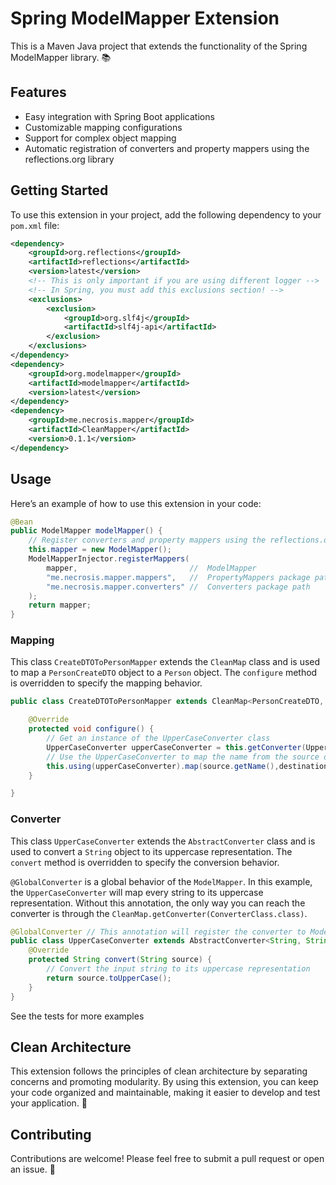 # Spring ModelMapper Extension

This is a Maven Java project that extends the functionality of the Spring ModelMapper library. 📚

## Features

- Easy integration with Spring Boot applications
- Customizable mapping configurations
- Support for complex object mapping
- Automatic registration of converters and property mappers using the reflections.org library

## Getting Started

To use this extension in your project, add the following dependency to your `pom.xml` file:

```xml
<dependency>
    <groupId>org.reflections</groupId>
    <artifactId>reflections</artifactId>
    <version>latest</version>
    <!-- This is only important if you are using different logger -->
    <!-- In Spring, you must add this exclusions section! -->
    <exclusions>
        <exclusion>
            <groupId>org.slf4j</groupId>
            <artifactId>slf4j-api</artifactId>
        </exclusion>
    </exclusions>
</dependency>
<dependency>
    <groupId>org.modelmapper</groupId>
    <artifactId>modelmapper</artifactId>
    <version>latest</version>
</dependency>
<dependency>
    <groupId>me.necrosis.mapper</groupId>
    <artifactId>CleanMapper</artifactId>
    <version>0.1.1</version>
</dependency>
```

## Usage
Here’s an example of how to use this extension in your code:

```java
@Bean
public ModelMapper modelMapper() {
    // Register converters and property mappers using the reflections.org library
    this.mapper = new ModelMapper();
    ModelMapperInjector.registerMappers(
        mapper,                         //  ModelMapper
        "me.necrosis.mapper.mappers",   //  PropertyMappers package path
        "me.necrosis.mapper.converters" //  Converters package path
    );
    return mapper;
}
```

### Mapping

This class `CreateDTOToPersonMapper` extends the `CleanMap` class and is used to map a `PersonCreateDTO` object to a `Person` object. The `configure` method is overridden to specify the mapping behavior.

```java
public class CreateDTOToPersonMapper extends CleanMap<PersonCreateDTO, Person> {

    @Override
    protected void configure() {
        // Get an instance of the UpperCaseConverter class
        UpperCaseConverter upperCaseConverter = this.getConverter(UpperCaseConverter.class);
        // Use the UpperCaseConverter to map the name from the source object to the username of the destination object
        this.using(upperCaseConverter).map(source.getName(),destination.getUsername());
    }

}
```

### Converter

This class `UpperCaseConverter` extends the `AbstractConverter` class and is used to convert a `String` object to its uppercase representation. The `convert` method is overridden to specify the conversion behavior.

`@GlobalConverter` is a global behavior of the `ModelMapper`. In this example, the `UpperCaseConverter` will map every string to its uppercase representation. Without this annotation, the only way you can reach the converter is through the `CleanMap.getConverter(ConverterClass.class)`.
```java
@GlobalConverter // This annotation will register the converter to ModelMapper
public class UpperCaseConverter extends AbstractConverter<String, String> {
    @Override
    protected String convert(String source) {
        // Convert the input string to its uppercase representation
        return source.toUpperCase();
    }
}
```

See the tests for more examples

## Clean Architecture
This extension follows the principles of clean architecture by separating concerns and promoting modularity. By using this extension, you can keep your code organized and maintainable, making it easier to develop and test your application. 🧹

## Contributing
Contributions are welcome! Please feel free to submit a pull request or open an issue. 🤝